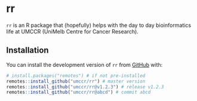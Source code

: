 
# rr

`rr` is an R package that (hopefully) helps with the day to day
bioinformatics life at UMCCR (UniMelb Centre for Cancer Research).

## Installation

You can install the development version of `rr` from
[GitHub](https://github.com/umccr/rr) with:

``` r
# install.packages("remotes") # if not pre-installed
remotes::install_github("umccr/rr") # master version
remotes::install_github("umccr/rr@v1.2.3") # release v1.2.3
remotes::install_github("umccr/rr@abcd") # commit abcd
```
